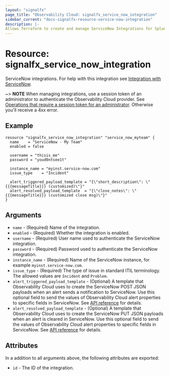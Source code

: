 ```yaml
---
layout: "signalfx"
page_title: "Observability Cloud: signalfx_service_now_integration"
sidebar_current: "docs-signalfx-resource-service-now-integration"
description: |-
Allows Terraform to create and manage ServiceNow Integrations for Splunk Observability Cloud
---
```


# Resource: signalfx_service_now_integration

ServiceNow integrations. For help with this integration see [Integration with ServiceNow](https://docs.splunk.com/observability/en/admin/notif-services/servicenow.html).

~> **NOTE** When managing integrations, use a session token of an administrator to authenticate the Observability Cloud provider. See [Operations that require a session token for an administrator](https://dev.splunk.com/observability/docs/administration/authtokens#Operations-that-require-a-session-token-for-an-administrator). Otherwise you'll receive a 4xx error.

## Example

```hcl
resource "signalfx_service_now_integration" "service_now_myteam" {
  name    = "ServiceNow - My Team"
  enabled = false

  username = "thisis_me"
  password = "youd0ntsee1t"
  
  instance_name = "myinst.service-now.com"
  issue_type    = "Incident"

  alert_triggered_payload_template = "{\"short_description\": \"{{{messageTitle}}} (customized)\"}"
  alert_resolved_payload_template  = "{\"close_notes\": \"{{{messageTitle}}} (customized close msg)\"}"
}
```


## Arguments

* `name` - (Required) Name of the integration.
* `enabled` - (Required) Whether the integration is enabled.
* `username` - (Required) User name used to authenticate the ServiceNow integration.
* `password` - (Required) Password used to authenticate the ServiceNow integration.
* `instance_name` - (Required) Name of the ServiceNow instance, for example `myinst.service-now.com`.
* `issue_type` - (Required) The type of issue in standard ITIL terminology. The allowed values are `Incident` and `Problem`.
* `alert_triggered_payload_template` - (Optional) A template that Observability Cloud uses to create the ServiceNow POST JSON payloads when an alert sends a notification to ServiceNow. Use this optional field to send the values of Observability Cloud alert properties to specific fields in ServiceNow. See [API reference](https://dev.splunk.com/observability/reference/api/integrations/latest) for details.
* `alert_resolved_payload_template` - (Optional) A template that Observability Cloud uses to create the ServiceNow PUT JSON payloads when an alert is cleared in ServiceNow. Use this optional field to send the values of Observability Cloud alert properties to specific fields in ServiceNow. See [API reference](https://dev.splunk.com/observability/reference/api/integrations/latest) for details.

## Attributes

In a addition to all arguments above, the following attributes are exported:

* `id` - The ID of the integration.
